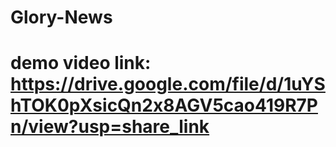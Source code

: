 # Glory-News
# demo video link: https://drive.google.com/file/d/1uYShTOK0pXsicQn2x8AGV5cao419R7Pn/view?usp=share_link
